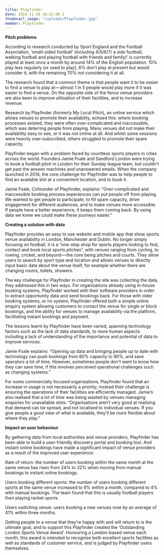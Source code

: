 ```yaml
---
title: Playfinder
date: 2019-11-20 10:23:00 Z
thumbnail_image: "/uploads/Playfinder.jpg"
member: Playfinder
---
```


**Pitch problems**

According to research conducted by Sport England and the Football Association, ‘small-sided football’ (including 4/5/6/7/ a side football, walking football and playing football with friends and family)’ is currently played at least once a month by around 14% of the English population. 10% play less regularly (or used to play), 6% don’t play at present but would consider it, with the remaining 70% not considering it at all.

The research found that a common theme is that people want it to be easier to find a venue to play at — almost 1 in 5 people would play more if it was easier to find a venue. On the opposite side of the fence venue providers are also keen to improve utilisation of their facilities, and to increase revenue.

Research by Playfinder (formerly My Local Pitch), an online service which allows venues to promote their availability, echoed this: where booking processes existed, they were often over-complicated and inaccessible, which was deterring people from playing. Many venues did not make their availability easy to see, or it was not online at all. And whilst some sessions were heavily over-subscribed, others struggled to promote their spare capacity.

Playfinder began with a problem faced by countless sports players in cities across the world. Founders Jamie Foale and Sandford London were trying to book a football pitch in London for their Sunday league team, but couldn’t get past the answer machines and unanswered emails. When the company launched in 2014, the core challenge for Playfinder was to help people to find an available slot at a convenient location, and to book it.

Jamie Foale, Cofounder of Playfinder, explains: “Over-complicated and inaccessible booking process experiences can put people off from playing. We wanted to get people to participate, to fill spare capacity, drive engagement for different audiences, and to make venues more accessible. If people have a better experience, it keeps them coming back. By using data we knew we could make these journeys easier.”

**Creating a solution with data**

Playfinder provides an easy to use website and mobile app that show sports venue availability in London, Manchester and Dublin. No longer simply focusing on football, it is a “one-stop shop for sports players looking to find, contact and book local sports pitches”, with venues ranging from cycling, to rowing, cricket, and beyond — the core being pitches and courts. They allow users to search by sport type and location and allows venues to directly input basic data about the venue itself, for example whether there are changing rooms, toilets, showers.

The key challenge for Playfinder in creating the site was collecting the data, they addressed this in two ways. For organisations already using in-house booking systems, Playfinder worked with their software providers in order to extract opportunity data and send bookings back. For those with older booking systems, or no system, Playfinder offered both a simple online enquiry system allowing customers to contact the venue for single or block bookings, and the ability for venues to manage availability via the platform, facilitating instant bookings and payment.

The lessons learnt by Playfinder have been varied, spanning technology factors such as the lack of data standards, to more human aspects including a lack of understanding of the importance and potential of data to improve services.

Jamie Foale explains: “Opening up data and bringing people up to date with technology can push bookings from 80% capacity to 90%, and save operators a lot of time. However, sometimes people don’t want to know how they can save time, if this involves perceived operational challenges such as changing systems.”

For some commercially focused organisations, Playfinder found that an increase in usage is not necessarily a priority; instead their challenge is ensuring the operations of their facilities are efficiently managed. Jamie’s also realised that a lot of time was being wasted by venues managing enquiries for unavailable slots: “Organisations aren’t very good at realising that demand can be spread, and not localised to individual venues. If you give people a good view of what is available, they’ll be more flexible about where they play.”

**Impact on user behaviour**

By gathering data from local authorities and venue providers, Playfinder has been able to build a user-friendly discovery portal and booking tool. And instant online bookings have made a significant impact of venue providers as a result of the improved user experience:

Rate of return: the number of users booking within the same month at the same venue has risen from 24% to 32% when moving from manual bookings to instant online bookings.

Users booking different sports: the number of users booking different sports at the same venue increased to 9% within a month, compared to 4% with manual bookings. The team found that this is usually football players then playing racket sports.

Users switching venue: users booking a new venues rose by an average of 41% within three months.

Getting people to a venue that they’re happy with and will return to is the ultimate goal, and to support this Playfinder created the ‘Outstanding London Sports Venue Award’. Honouring a London-based venue each month, this award is intended to recognise both excellent sports facilities as well as standards of customer service, and is judged by Playfinder users themselves.